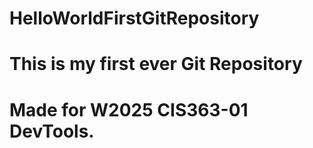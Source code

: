 # HelloWorldFirstGitRepository
# This is my first ever Git Repository
# Made for W2025 CIS363-01 DevTools.

